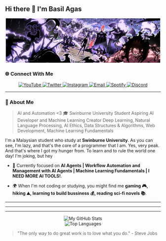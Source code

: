 ## Hi there 👋 I'm Basil Agas



<p align="center">
  <img src="Images/JinWoo.jpeg" alt="A centered and resized screenshot" width="500">
</p>

### 🌐 Connect With Me

<p align="center">
  <a href="https://youtube.com/c/YOUR_CHANNEL_HERE">
    <img src="https://img.shields.io/badge/YouTube-FF0000?style=for-the-badge&logo=youtube&logoColor=white" alt="YouTube">
  </a>
  <a href="https://twitter.com/YOUR_HANDLE_HERE">
    <img src="https://img.shields.io/badge/Twitter-1DA1F2?style=for-the-badge&logo=twitter&logoColor=white" alt="Twitter">
  </a>
  <a href="https://instagram.com/YOUR_USERNAME_HERE">
    <img src="https://img.shields.io/badge/Instagram-E4405F?style=for-the-badge&logo=instagram&logoColor=white" alt="Instagram">
  </a>
  <a href="mailto:YOUR.EMAIL@EXAMPLE.COM">
    <img src="https://img.shields.io/badge/Email-D14836?style=for-the-badge&logo=gmail&logoColor=white" alt="Email">
  </a>
  <a href="https://open.spotify.com/user/YOUR_USER_ID_HERE">
    <img src="https://img.shields.io/badge/Spotify-1ED760?style=for-the-badge&logo=spotify&logoColor=white" alt="Spotify">
  </a>
  <a href="https://discord.com/users/YOUR_USER_ID_HERE">
    <img src="https://img.shields.io/badge/Discord-7289DA?style=for-the-badge&logo=discord&logoColor=white" alt="Discord">
  </a>
</p>

---

### 🙋 About Me

> AI and Automation <3
> 🎓 Swinburne University Student
> Aspiring AI Developer and Machine Learning Creator 
> Deep Learning, Natural Language Processing, AI Ethics, Data Structures & Algorithms, Web Development, Machine Learning Fundamentals

I'm a Malaysian student who study at **Swinburne University**. As you can see, I'm lazy, and that's the core of a programmer that I am. Yes, very peak. And that's where I got my hunger from. To learn and to rule the world one day! I'm joking, but hey 

-   🌱 Currently focused on **AI Agents | Workflow Automation and Management with AI Agents | Machine Learning Fundamentals | I NEED MORE AI TOOLS!**.
<!-- -   🤝 Always eager to collaborate on **[Types of projects I'm interested in like open-source contributions, hackathon projects, academic research]**. -->
-   🌍 When I'm not coding or studying, you might find me **gaming 🎮, hiking ⛰️, learning to build bussiness 💰, reading sci-fi novels 📚**.

---

<!-- ### 💻 What I'm Currently Working On

### My Ultimate Goal

-   **[Current Project 1 Name]:** Building a [brief description, e.g., "full-stack e-commerce platform using Python and Django"]. Check it out [here](https://github.com/your-username/your-repo-link)!
-   **[Current Project 2 Name (if any)]:** Exploring [brief description, e.g., "game development with Unity and C#"].
-   **University Coursework I took and taking:** 
    1. FYP
    2. Applied
    2. Cloud Computing
    3. Big Data Architecture and Application
    4.  -->

---

<!-- ### 🌱 I'm Currently Learning -->

<!-- Put the images to quickly describe it -->

---

<!-- GitHub Stats (Optional - you might want to add these later once you have more activity) -->
<p align="center">
  <img src="https://github-readme-stats.vercel.app/api?username=Basilagas21&show_icons=true&theme=dark&include_all_commits=true&count_private=true" alt="My GitHub Stats" />
  <br/>
  <img src="https://github-readme-stats.vercel.app/api/top-langs/?username=Basilagas21&layout=compact&theme=dark" alt="Top Languages" />
</p>

> "The only way to do great work is to love what you do." - Steve Jobs

